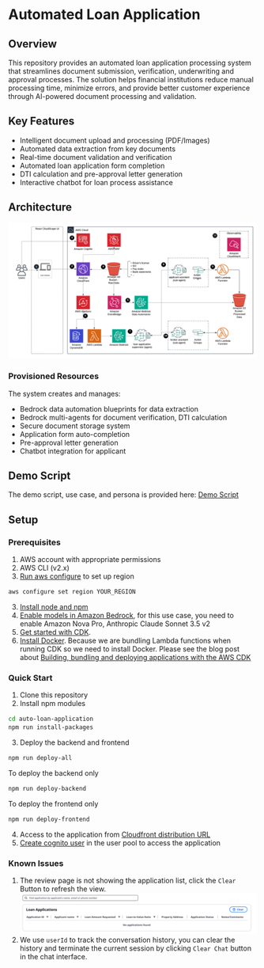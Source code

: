 # Automated Loan Application

## Overview

This repository provides an automated loan application processing system that streamlines document submission, verification, underwriting and approval processes. The solution helps financial institutions reduce manual processing time, minimize errors, and provide better customer experience through AI-powered document processing and validation.

## Key Features

- Intelligent document upload and processing (PDF/Images)
- Automated data extraction from key documents
- Real-time document validation and verification
- Automated loan application form completion
- DTI calculation and pre-approval letter generation
- Interactive chatbot for loan process assistance

## Architecture

![Architecture Diagram](./packages/webapp/src/assets/architecture.png)

### Provisioned Resources

The system creates and manages:
- Bedrock data automation blueprints for data extraction
- Bedrock multi-agents for document verification, DTI calculation
- Secure document storage system
- Application form auto-completion
- Pre-approval letter generation
- Chatbot integration for applicant

## Demo Script

The demo script, use case, and persona is provided here: [Demo Script](/docs/demoscript/demo-script.md)

## Setup

### Prerequisites

1. AWS account with appropriate permissions
2. AWS CLI (v2.x)
3. [Run aws configure](https://docs.aws.amazon.com/cli/latest/reference/configure/set.html) to set up region
```bash
aws configure set region YOUR_REGION
```
3. [Install node and npm](https://docs.npmjs.com/downloading-and-installing-node-js-and-npm)
4. [Enable models in Amazon Bedrock](https://docs.aws.amazon.com/bedrock/latest/userguide/model-access.html), for this use case, you need to enable Amazon Nova Pro, Anthropic Claude Sonnet 3.5 v2
5. [Get started with CDK](https://docs.aws.amazon.com/cdk/v2/guide/getting_started.html).
6. [Install Docker](https://www.docker.com/get-started/). Because we are bundling Lambda functions when running CDK so we need to install Docker. Please see the blog post about [Building, bundling and deploying applications with the AWS CDK](https://aws.amazon.com/blogs/devops/building-apps-with-aws-cdk/)

### Quick Start

1. Clone this repository
2. Install npm modules
```bash
cd auto-loan-application
npm run install-packages
```
3. Deploy the backend and frontend
```bash
npm run deploy-all
```
To deploy the backend only
```bash
npm run deploy-backend
```
To deploy the frontend only
```bash
npm run deploy-frontend
```
4. Access to the application from [Cloudfront distribution URL](https://docs.aws.amazon.com/AmazonCloudFront/latest/DeveloperGuide/GettingStarted.SimpleDistribution.html)
5. [Create cognito user](https://docs.aws.amazon.com/cognito/latest/developerguide/how-to-create-user-accounts.html#creating-a-new-user-using-the-console) in the user pool to access the application

### Known Issues
1. The review page is not showing the application list, click the `Clear` Button to refresh the view. 
![](./packages/webapp/src/assets/known-issue-2.png)
2. We use `userId` to track the conversation history, you can clear the history and terminate the current session by clicking `Clear Chat` button in the chat interface.